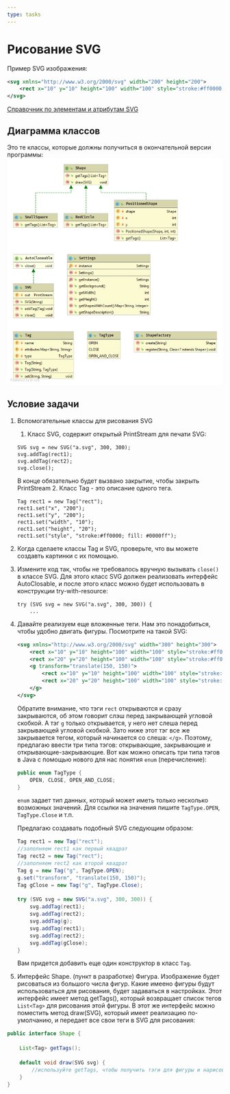 ```yaml
---
type: tasks
---
```


# Рисование SVG

Пример SVG изображения:
```svg
<svg xmlns="http://www.w3.org/2000/svg" width="200" height="200">
    <rect x="10" y="10" height="100" width="100" style="stroke:#ff0000; fill: #0000ff"/>
</svg>
```

[Справочник по элементам и атрибутам SVG](https://developer.mozilla.org/ru/docs/Web/SVG)

## Диаграмма классов
Это те классы, которые должны получиться в окончательной версии программы:
![class diagram](SVG-class-diagram.png)

## Условие задачи

1. Вспомогательные классы для рисования
SVG
    1. Класс SVG, содержит открытый
    PrintStream для печати SVG:
    ```
    SVG svg = new SVG("a.svg", 300, 300);
    svg.addTag(rect1);
    svg.addTag(rect2);
    svg.close();
    ```
    В конце обязательно будет вызвано закрытие, чтобы закрыть PrintStream
    2. Класс Tag - это описание одного тега.
    ```
    Tag rect1 = new Tag("rect");
    rect1.set("x", "200");
    rect1.set("y", "200");
    rect1.set("width", "10");
    rect1.set("height", "20");
    rect1.set("style", "stroke:#ff0000; fill: #0000ff");
    ```
1. Когда сделаете классы Tag и SVG, проверьте, что вы можете создавть картинки с их помощью.
1. Измените код так, чтобы не требовалось вручную вызывать `close()` в классе SVG. Для этого класс SVG должен реализовать интерфейс
AutoClosable, и после этого класс можно будет использовать в конструкции try-with-resource:
    ```
    try (SVG svg = new SVG("a.svg", 300, 300)) {
        ...
    ```
1. Давайте реализуем еще вложенные теги. Нам это понадобиться, чтобы удобно двигать фигуры. Посмотрите на такой SVG:
    ```svg
    <svg xmlns="http://www.w3.org/2000/svg" width="300" height="300">
        <rect x="10" y="10" height="100" width="100" style="stroke:#ff0000; fill: #0000ff"/>
        <rect x="20" y="20" height="100" width="100" style="stroke:#ff0000; fill: #00ff00"/>
        <g transform="translate(150, 150)">
            <rect x="10" y="10" height="100" width="100" style="stroke:#ff0000; fill: #0000ff"/>
            <rect x="20" y="20" height="100" width="100" style="stroke:#ff0000; fill: #00ff00"/>
        </g>
    </svg>
    ```
    
    Обратите внимание, что тэги `rect` открываются и сразу закрываются, об этом говорит слэш перед закрывающей угловой скобкой.
    А тэг `g` только открывается, у него нет слеша перед закрывающей угловой скобкой. Зато ниже этот тэг все же закрывается тегом,
    который начинается со слеша: `</g>`. Поэтому, предлагаю ввести три типа тэгов: открывающие, закрывающие и открывающие-закрывающие.
    Вот как можно описать три типа тэгов в Java с помощью нового для нас понятия `enum` (перечисление):
    
    ```java
    public enum TagType {
        OPEN, CLOSE, OPEN_AND_CLOSE;
    }
    ```
    
    `enum` задает тип данных, который может иметь только несколько возможных значений. Для ссылки на значения пишите `TagType.OPEN`,
    `TagType.Close` и т.п.
    
    Предлагаю создавать подобный SVG следующим образом:
    ```java
    Tag rect1 = new Tag("rect");
    //заполняем rect1 как первый квадрат
    Tag rect2 = new Tag("rect");
    //заполняем rect2 как второй квадрат
    Tag g = new Tag("g", TagType.OPEN);
    g.set("transform", "translate(150, 150)");
    Tag gClose = new Tag("g", TagType.Close);
    
    try (SVG svg = new SVG("a.svg", 300, 300)) {
        svg.addTag(rect1);
        svg.addTag(rect2);
        svg.addTag(g);
        svg.addTag(rect1);
        svg.addTag(rect2);
        svg.addTag(gClose);
    }
    ```
    Вам придется добавить еще один конструктор в класс `Tag`.
    
1. Интерфейс Shape. (пункт в разработке) Фигура. Изображение будет рисоваться из большого числа фигур. Какие имеено фигуры будут использоваться для рисования, будет задаваться в настройках. Этот интерфейс имеет метод getTags(), который возвращает список тегов `List<Tag>` для рисования этой фигуры. В этот же интерфейс можно поместить метод draw(SVG), который имеет реализацию по-умолчанию, и передает все свои теги в SVG для рисования:
```java
public interface Shape {

    List<Tag> getTags();

    default void draw(SVG svg) {
        //используйте getTags, чтобы получить тэги для фигуры и нарисовать их на svg.
    }
}
```

